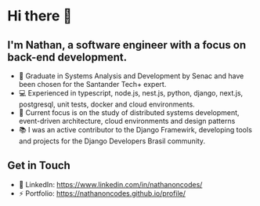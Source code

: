 # Hi there 👋

<h2> I'm Nathan, a software engineer with a focus on back-end development. </h2>

- 🚀 Graduate in Systems Analysis and Development by Senac and have been chosen for the Santander Tech+ expert.
- 💻 Experienced in typescript, node.js, nest.js, python, django, next.js, postgresql, unit tests, docker and cloud environments.
- 🌱 Current focus is on the study of distributed systems development, event-driven architecture, cloud environments and design patterns
- 📚 I was an active contributor to the Django Framewirk, developing tools and projects for the Django Developers Brasil community.

## Get in Touch
- 💬 LinkedIn: https://www.linkedin.com/in/nathanoncodes/
- ⚡ Portfolio: https://nathanoncodes.github.io/profile/
